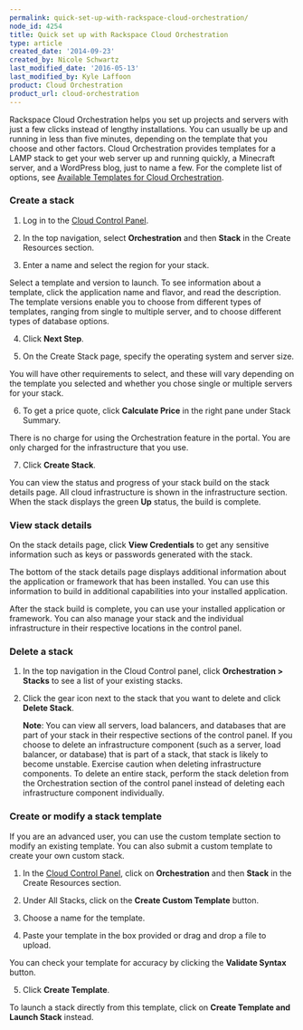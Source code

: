 ```yaml
---
permalink: quick-set-up-with-rackspace-cloud-orchestration/
node_id: 4254
title: Quick set up with Rackspace Cloud Orchestration
type: article
created_date: '2014-09-23'
created_by: Nicole Schwartz
last_modified_date: '2016-05-13'
last_modified_by: Kyle Laffoon
product: Cloud Orchestration
product_url: cloud-orchestration
---
```


Rackspace Cloud Orchestration helps you set up projects and servers with just a few clicks instead of lengthy installations. You can usually be up and running in less than five minutes, depending on the template that you choose and other factors. Cloud Orchestration provides templates for a LAMP stack to get your web server up and running quickly, a Minecraft server, and a WordPress blog, just to name a few. For the complete list of options, see [Available Templates for Cloud Orchestration](/how-to/available-templates-for-cloud-orchestration).

### Create a stack

1. Log in to the [Cloud Control Panel](https://mycloud.rackspace.com/).

2. In the top navigation, select **Orchestration** and then **Stack** in the Create Resources section.

3. Enter a name and select the region for your stack.
  
  Select a template and version to launch. To see information about a template, click the application name and flavor, and read the description. The template versions enable you to choose from different types of templates, ranging from single to multiple server, and to choose different types of database options.

4. Click **Next Step**.

5. On the Create Stack page, specify the operating system and server size.
  
  You will have other requirements to select, and these will vary depending on the template you selected and whether you chose single or multiple servers for your stack.

6. To get a price quote, click **Calculate Price** in the right pane under Stack Summary.
  
  There is no charge for using the Orchestration feature in the portal. You are only charged for the infrastructure that you use.

7. Click **Create Stack**.

You can view the status and progress of your stack build on the stack details page. All cloud infrastructure is shown in the infrastructure section. When the stack displays the green **Up** status, the build is complete.

### View stack details

On the stack details page, click **View Credentials** to get any sensitive information such as keys or passwords generated with the stack.

The bottom of the stack details page displays additional information about the application or framework that has been installed. You can use this information to build in additional capabilities into your installed application.

After the stack build is complete, you can use your installed application or framework. You can also manage your stack and the individual infrastructure in their respective locations in the control panel.

### Delete a stack

1. In the top navigation in the Cloud Control panel, click **Orchestration > Stacks** to see a list of your existing stacks.

2. Click the gear icon next to the stack that you want to delete and click **Delete Stack**.

	**Note**: You can view all servers, load balancers, and databases that are part of your stack in their respective sections of the control panel. If you choose to delete an infrastructure component (such as a server, load balancer, or database) that is part of a stack, that stack is likely to become unstable. Exercise caution when deleting infrastructure components. To delete an entire stack, perform the stack deletion from the Orchestration section of the control panel instead of deleting each infrastructure component individually.

### Create or modify a stack template

If you are an advanced user, you can use the custom template section to modify an existing template. You can also submit a custom template to create your own custom stack.

1. In the [Cloud Control Panel](https://mycloud.rackspace.com), click on **Orchestration** and then **Stack** in the Create Resources section.

2. Under All Stacks, click on the **Create Custom Template** button.

3. Choose a name for the template.

4. Paste your template in the box provided or drag and drop a file to upload.
  
  You can check your template for accuracy by clicking the **Validate Syntax** button.

5. Click **Create Template**.

  To launch a stack directly from this template, click on **Create Template and Launch Stack** instead.
